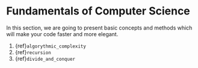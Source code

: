 # Fundamentals of Computer Science

In this section, we are going to present basic concepts and methods which will make your code faster and more elegant. 

1. {ref}`algorythmic_complexity`
2. {ref}`recursion`
3. {ref}`divide_and_conquer`